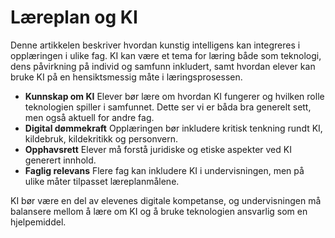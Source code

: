 # Læreplan og KI

Denne artikkelen beskriver hvordan kunstig intelligens kan integreres i opplæringen i ulike fag. KI kan være et tema for læring både som teknologi, dens påvirkning på individ og samfunn inkludert, samt hvordan elever kan bruke KI på en hensiktsmessig måte i læringsprosessen.



- **Kunnskap om KI** Elever bør lære om hvordan KI fungerer og hvilken rolle teknologien spiller i samfunnet. Dette ser vi er båda bra generelt sett, men også aktuell for andre fag.
- **Digital dømmekraft** Opplæringen bør inkludere kritisk tenkning rundt KI, kildebruk, kildekritikk og personvern.
- **Opphavsrett** Elever må forstå juridiske og etiske aspekter ved KI generert innhold.
- **Faglig relevans** Flere fag kan inkludere KI i undervisningen, men på ulike måter tilpasset læreplanmålene.
 
KI bør være en del av elevenes digitale kompetanse, og undervisningen må balansere mellom å lære om KI og å bruke teknologien ansvarlig som en hjelpemiddel.